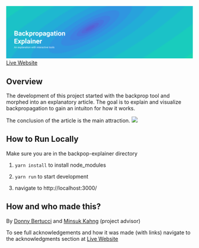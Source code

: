 <img src="./src/headerTitle.svg">
<a href="https://xnought.github.io/backprop-explainer/">Live Website</a>

## Overview

The development of this project started with the backprop tool and morphed into an explanatory article. The goal is to explain and visualize backpropagation to gain an intuiton for how it works.

The conclusion of the article is the main attraction.
<img src="./demo.gif">

## How to Run Locally

Make sure you are in the backpop-explainer directory

<ol>

<li>

`yarn install` to install node_modules

</li>
<li>

`yarn run` to start development

</li>
<li>
	navigate to http://localhost:3000/
</li>
</ol>

## How and who made this?

By <a href="http://donnybertucci.com">Donny Bertucci</a> and <a href="http://minsuk.com">Minsuk Kahng</a> (project advisor)

To see full acknowledgements and how it was made (with links)
navigate to the acknowledgments section at <a href="xnought.github.io/backprop-explainer">Live Website</a>
